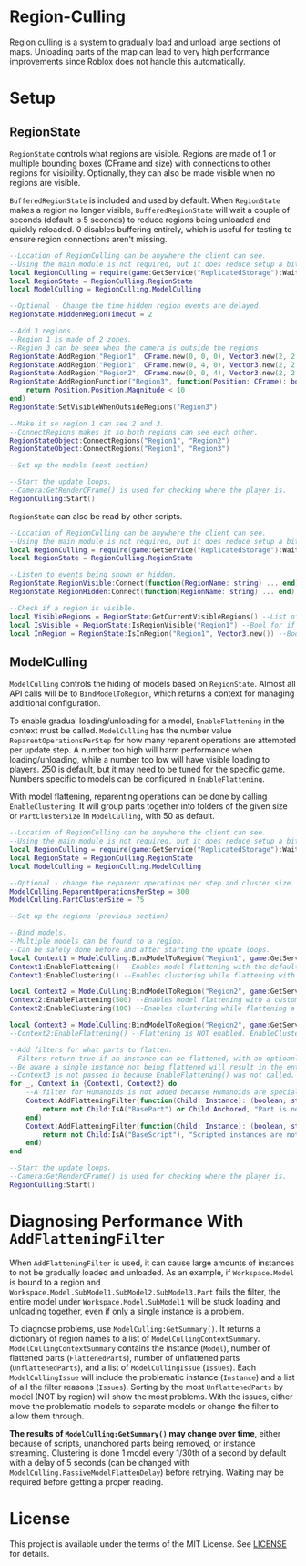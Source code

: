 # Region-Culling
Region culling is a system to gradually load and unload large
sections of maps. Unloading parts of the map can lead to
very high performance improvements since Roblox does not handle
this automatically.

# Setup
## RegionState
`RegionState` controls what regions are visible. Regions are
made of 1 or multiple bounding boxes (CFrame and size) with
connections to other regions for visibility. Optionally, they
can also be made visible when no regions are visible.

`BufferedRegionState` is included and used by default. When
`RegionState` makes a region no longer visible, `BufferedRegionState`
will wait a couple of seconds (default is 5 seconds) to reduce
regions being unloaded and quickly reloaded. 0 disables buffering
entirely, which is useful for testing to ensure region connections
aren't missing.

```lua
--Location of RegionCulling can be anywhere the client can see.
--Using the main module is not required, but it does reduce setup a bit for most cases.
local RegionCulling = require(game:GetService("ReplicatedStorage"):WaitForChild("RegionCulling"))
local RegionState = RegionCulling.RegionState
local ModelCulling = RegionCulling.ModelCulling

--Optional - Change the time hidden region events are delayed.
RegionState.HiddenRegionTimeout = 2

--Add 3 regions.
--Region 1 is made of 2 zones.
--Region 3 can be seen when the camera is outside the regions.
RegionState:AddRegion("Region1", CFrame.new(0, 0, 0), Vector3.new(2, 2, 2))
RegionState:AddRegion("Region1", CFrame.new(0, 4, 0), Vector3.new(2, 2, 2))
RegionState:AddRegion("Region2", CFrame.new(0, 0, 4), Vector3.new(2, 2, 2))
RegionState:AddRegionFunction("Region3", function(Position: CFrame): boolean --Function-based regions can be used for custom cases.
    return Position.Position.Magnitude < 10
end)
RegionState:SetVisibleWhenOutsideRegions("Region3")

--Make it so region 1 can see 2 and 3.
--ConnectRegions makes it so both regions can see each other.
RegionStateObject:ConnectRegions("Region1", "Region2")
RegionStateObject:ConnectRegions("Region1", "Region3")

--Set up the models (next section)

--Start the update loops.
--Camera:GetRenderCFrame() is used for checking where the player is.
RegionCulling:Start()
```

`RegionState` can also be read by other scripts.

```lua
--Location of RegionCulling can be anywhere the client can see.
--Using the main module is not required, but it does reduce setup a bit for most cases.
local RegionCulling = require(game:GetService("ReplicatedStorage"):WaitForChild("RegionCulling"))
local RegionState = RegionCulling.RegionState

--Listen to events being shown or hidden.
RegionState.RegionVisible:Connect(function(RegionName: string) ... end)
RegionState.RegionHidden:Connect(function(RegionName: string) ... end)

--Check if a region is visible.
local VisibleRegions = RegionState:GetCurrentVisibleRegions() --List of the region names that are visible
local IsVisible = RegionState:IsRegionVisible("Region1") --Bool for if a region is visible
local InRegion = RegionState:IsInRegion("Region1", Vector3.new()) --Bool for if a point is in a region
```

## ModelCulling
`ModelCulling` controls the hiding of models based on `RegionState`.
Almost all API calls will be to `BindModelToRegion`, which returns
a context for managing additional configuration.

To enable gradual loading/unloading for a model, `EnableFlattening`
in the context must be called. `ModelCulling` has the number value
`ReparentOperationsPerStep` for how many reparent operations are 
attempted per update step. A number too high will harm performance
when loading/unloading, while a number too low will have visible
loading to players. 250 is default, but it may need to be tuned
for the specific game. Numbers specific to models can be configured
in `EnableFlattening`.

With model flattening, reparenting operations can be done by calling
`EnableClustering`. It will group parts together into folders of
the given size or `PartClusterSize` in `ModelCulling`, with 50 as
default.

```lua
--Location of RegionCulling can be anywhere the client can see.
--Using the main module is not required, but it does reduce setup a bit for most cases.
local RegionCulling = require(game:GetService("ReplicatedStorage"):WaitForChild("RegionCulling"))
local RegionState = RegionCulling.RegionState
local ModelCulling = RegionCulling.ModelCulling

--Optional - change the reparent operations per step and cluster size.
ModelCulling.ReparentOperationsPerStep = 300
ModelCulling.PartClusterSize = 75

--Set up the regions (previous section)

--Bind models.
--Multiple models can be found to a region.
--Can be safely done before and after starting the update loops.
local Context1 = ModelCulling:BindModelToRegion("Region1", game:GetService("Workspace"):WaitForChild("Model1"))
Context1:EnableFlattening() --Enables model flattening with the default reparent operations per step.
Context1:EnableClustering() --Enables clustering while flattening with the default cluster size.

local Context2 = ModelCulling:BindModelToRegion("Region2", game:GetService("Workspace"):WaitForChild("Model2"))
Context2:EnableFlattening(500) --Enables model flattening with a custom reparent operations per step.
Context2:EnableClustering(100) --Enables clustering while flattening a custom default cluster size.

local Context3 = ModelCulling:BindModelToRegion("Region2", game:GetService("Workspace"):WaitForChild("Model2A"))
--Context2:EnableFlattening() --Flattening is NOT enabled. EnableClustering() has no effect without EnableFlattening().

--Add filters for what parts to flatten.
--Filters return true if an instance can be flattened, with an optioanl string saying why they can't.
--Be aware a single instance not being flattened will result in the entire instance tree under the model being unflattened (see next section).
--Context3 is not passed in because EnableFlattening() was not called.
for _, Context in {Context1, Context2} do
    --A filter for Humanoids is not added because Humanoids are special-cased to move together.
    Context:AddFlatteningFilter(function(Child: Instance): (boolean, string?)
        return not Child:IsA("BasePart") or Child.Anchored, "Part is not anchored."
    end)
    Context:AddFlatteningFilter(function(Child: Instance): (boolean, string?)
        return not Child:IsA("BaseScript"), "Scripted instances are not safe to be flattened."
    end)
end

--Start the update loops.
--Camera:GetRenderCFrame() is used for checking where the player is.
RegionCulling:Start()
```

# Diagnosing Performance With `AddFlatteningFilter`
When `AddFlatteningFilter` is used, it can cause large amounts of
instances to not be gradually loaded and unloaded. As an example,
if `Workspace.Model` is bound to a region and `Workspace.Model.SubModel1.SubModel2.SubModel3.Part`
fails the filter, the entire model under `Workspace.Model.SubModel1`
will be stuck loading and unloading together, even if only a
single instance is a problem.

To diagnose problems, use `ModelCulling:GetSummary()`. It returns
a dictionary of region names to a list of `ModelCullingContextSummary`.
`ModelCullingContextSummary` contains the instance (`Model`), number
of flattened parts (`FlattenedParts`), number of unflattened parts
(`UnflattenedParts`), and a list of `ModelCullingIssue` (`Issues`).
Each `ModelCullingIssue` will include the problematic instance (`Instance`)
and a list of all the filter reasons (`Issues`). Sorting by the
most `UnflattenedParts` by model (NOT by region) will show the most
problems. With the issues, either move the problematic models to separate
models or change the filter to allow them through.

**The results of `ModelCulling:GetSummary()` may change over time**,
either because of scripts, unanchored parts being removed, or instance
streaming. Clustering is done 1 model every 1/30th of a second by default
with a delay of 5 seconds (can be changed with `ModelCulling.PassiveModelFlattenDelay`)
before retrying. Waiting may be required before getting a proper reading.

# License
This project is available under the terms of the MIT License.
See [LICENSE](LICENSE) for details.
